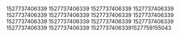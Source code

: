 1527737406339
1527737406339
1527737406339
1527737406339
1527737406339
1527737406339
1527737406339
1527737406339
1527737406339
1527737406339
1527737406339
1527737406339
1527737406339
1527737406339
15277374063391527759155043